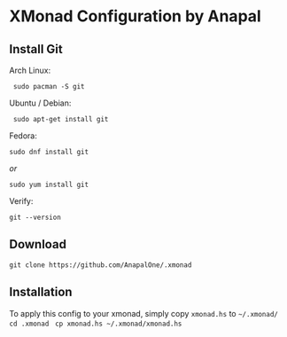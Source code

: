 # XMonad Configuration by Anapal

## Install Git
   Arch Linux:
``` 
 sudo pacman -S git
```
   Ubuntu / Debian:
```
 sudo apt-get install git
```
   Fedora:
``` 
sudo dnf install git
``` 
*or*
``` 
sudo yum install git
```


Verify:
``` 
git --version
```


## Download
``` 
git clone https://github.com/AnapalOne/.xmonad
```


## Installation
To apply this config to your xmonad, simply copy `xmonad.hs` to `~/.xmonad/`
``` cd .xmonad```
``` cp xmonad.hs ~/.xmonad/xmonad.hs```
